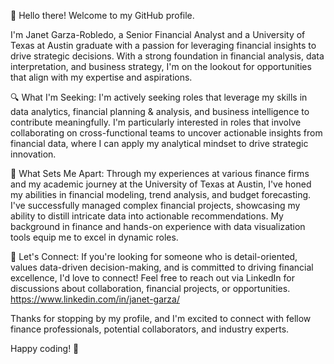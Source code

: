 👋 Hello there! Welcome to my GitHub profile.

I'm Janet Garza-Robledo, a Senior Financial Analyst and a University of Texas at Austin graduate with a passion for leveraging financial insights to drive strategic decisions.
With a strong foundation in financial analysis, data interpretation, and business strategy, I'm on the lookout for opportunities that align with my expertise and aspirations.

🔍 What I'm Seeking:
I'm actively seeking roles that leverage my skills in data analytics, financial planning & analysis, and business intelligence to contribute meaningfully. 
I'm particularly interested in roles that involve collaborating on cross-functional teams to uncover actionable insights from financial data, where I can apply my analytical mindset to drive strategic innovation.

🌟 What Sets Me Apart:
Through my experiences at various finance firms and my academic journey at the University of Texas at Austin, I've honed my abilities in financial modeling, trend analysis, and budget forecasting. 
I've successfully managed complex financial projects, showcasing my ability to distill intricate data into actionable recommendations. My background in finance and hands-on experience with data visualization tools equip me to excel in dynamic roles.

🚀 Let's Connect:
If you're looking for someone who is detail-oriented, values data-driven decision-making, and is committed to driving financial excellence, I'd love to connect! 
Feel free to reach out via LinkedIn for discussions about collaboration, financial projects, or opportunities.
https://www.linkedin.com/in/janet-garza/

Thanks for stopping by my profile, and I'm excited to connect with fellow finance professionals, potential collaborators, and industry experts.

Happy coding! 🚀


<!---
janetgarzaa/janetgarzaa is a ✨ special ✨ repository because its `README.md` (this file) appears on your GitHub profile.
You can click the Preview link to take a look at your changes.
--->
